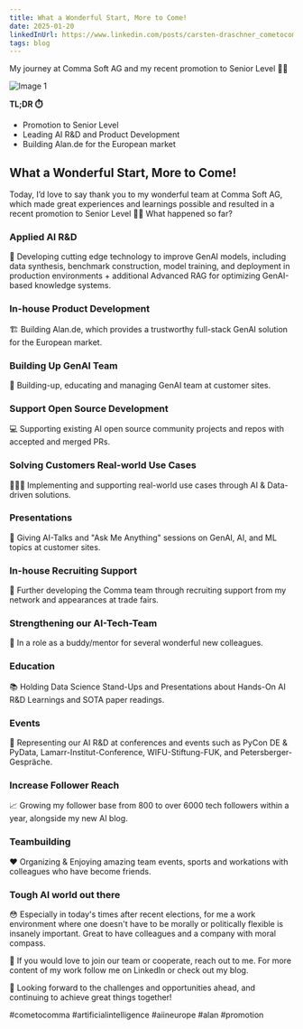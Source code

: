 ```yaml
---
title: What a Wonderful Start, More to Come!
date: 2025-01-20
linkedInUrl: https://www.linkedin.com/posts/carsten-draschner_cometocomma-artificialintelligence-aiineurope-activity-7287871674144718851-FU6h?utm_source=share&utm_medium=member_desktop
tags: blog
---
```


My journey at Comma Soft AG and my recent promotion to Senior Level 🥳🥰

![Image 1](/img/blog_images/senior.png)

**TL;DR ⏱️**
- Promotion to Senior Level
- Leading AI R&D and Product Development
- Building Alan.de for the European market

<!-- excerpt -->

## What a Wonderful Start, More to Come!

Today, I’d love to say thank you to my wonderful team at Comma Soft AG, which made great experiences and learnings possible and resulted in a recent promotion to Senior Level 🥳🥰 What happened so far?

### Applied AI R&D
🔬 Developing cutting edge technology to improve GenAI models, including data synthesis, benchmark construction, model training, and deployment in production environments + additional Advanced RAG for optimizing GenAI-based knowledge systems.

### In-house Product Development
🏗️ Building Alan.de, which provides a trustworthy full-stack GenAI solution for the European market.

### Building Up GenAI Team
👥 Building-up, educating and managing GenAI team at customer sites.

### Support Open Source Development
💻 Supporting existing AI open source community projects and repos with accepted and merged PRs.

### Solving Customers Real-world Use Cases
👨🏼‍💻 Implementing and supporting real-world use cases through AI & Data-driven solutions.

### Presentations
🎤 Giving AI-Talks and "Ask Me Anything" sessions on GenAI, AI, and ML topics at customer sites.

### In-house Recruiting Support
🤝 Further developing the Comma team through recruiting support from my network and appearances at trade fairs.

### Strengthening our AI-Tech-Team
🌟 In a role as a buddy/mentor for several wonderful new colleagues.

### Education
📚 Holding Data Science Stand-Ups and Presentations about Hands-On AI R&D Learnings and SOTA paper readings.

### Events
🎪 Representing our AI R&D at conferences and events such as PyCon DE & PyData, Lamarr-Institut-Conference, WIFU-Stiftung-FUK, and Petersberger-Gespräche.

### Increase Follower Reach
📈 Growing my follower base from 800 to over 6000 tech followers within a year, alongside my new AI blog.

### Teambuilding
❤️ Organizing & Enjoying amazing team events, sports and workations with colleagues who have become friends.

### Tough AI world out there
😳 Especially in today's times after recent elections, for me a work environment where one doesn't have to be morally or politically flexible is insanely important. Great to have colleagues and a company with moral compass.

🥰 If you would love to join our team or cooperate, reach out to me. For more content of my work follow me on LinkedIn or check out my blog.

🚀 Looking forward to the challenges and opportunities ahead, and continuing to achieve great things together!

#cometocomma #artificialintelligence #aiineurope #alan #promotion
